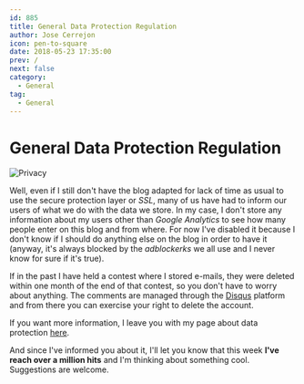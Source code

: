 ```yaml
---
id: 885
title: General Data Protection Regulation
author: Jose Cerrejon
icon: pen-to-square
date: 2018-05-23 17:35:00
prev: /
next: false
category:
  - General
tag:
  - General
---
```


# General Data Protection Regulation

![Privacy](/images/2018/05/privacy.jpg)

Well, even if I still don't have the blog adapted for lack of time as usual to use the secure protection layer or *SSL*, many of us have had to inform our users of what we do with the data we store. In my case, I don't store any information about my users other than *Google Analytics* to see how many people enter on this blog and from where. For now I've disabled it because I don't know if I should do anything else on the blog in order to have it (anyway, it's always blocked by the *adblockerks* we all use and I never know for sure if it's true). 

If in the past I have held a contest where I stored e-mails, they were deleted within one month of the end of that contest, so you don't have to worry about anything. The comments are managed through the [Disqus](https://disqus.com/) platform and from there you can exercise your right to delete the account.

If you want more information, I leave you with my page about data protection [here](/cookies.php).

And since I've informed you about it, I'll let you know that this week **I've reach over a million hits** and I'm thinking about something cool. Suggestions are welcome.
